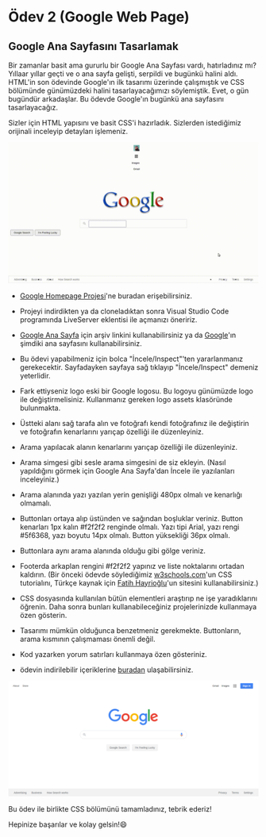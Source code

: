 # Ödev 2 (Google Web Page)

## Google Ana Sayfasını Tasarlamak

Bir zamanlar basit ama gururlu bir Google Ana Sayfası vardı, hatırladınız mı? Yıllaar yıllar geçti ve o ana sayfa gelişti, serpildi ve bugünkü halini aldı. HTML'in son ödevinde Google'ın ilk tasarımı üzerinde çalışmıştık ve CSS bölümünde günümüzdeki halini tasarlayacağımızı söylemiştik. Evet, o gün bugündür arkadaşlar. Bu ödevde Google'ın bugünkü ana sayfasını tasarlayacağız.

Sizler için HTML yapısını ve basit CSS'i hazırladık. Sizlerden istediğimiz orijinali inceleyip detayları işlemeniz.

![googlehomepage](https://raw.githubusercontent.com/Kodluyoruz/taskforce/main/css/odev2/figures/googlehomepage.gif)

- [Google Homepage Projesi](https://github.com/Kodluyoruz/taskforce/tree/main/css/odev2/google_homepage)'ne buradan erişebilirsiniz.

- Projeyi indirdikten ya da cloneladıktan sonra Visual Studio Code programında LiveServer eklentisi ile açmanızı öneririz.

- [Google Ana Sayfa](https://web.archive.org/web/20191130234759if_/https://www.google.com/) için arşiv linkini kullanabilirsiniz ya da [Google](https://www.google.com/)'ın şimdiki ana sayfasını kullanabilirsiniz.

- Bu ödevi yapabilmeniz için bolca "İncele/Inspect"'ten yararlanmanız gerekecektir. Sayfadayken sayfaya sağ tıklayıp "İncele/Inspect" demeniz yeterlidir.

- Fark ettiyseniz logo eski bir Google logosu. Bu logoyu günümüzde logo ile değiştirmelisiniz. Kullanmanız gereken logo assets klasöründe bulunmakta.

- Üstteki alanı sağ tarafa alın ve fotoğrafı kendi fotoğrafınız ile değiştirin ve fotoğrafın kenarlarını yarıçap özelliği ile düzenleyiniz.

- Arama yapılacak alanın kenarlarını yarıçap özelliği ile düzenleyiniz.

- Arama simgesi gibi sesle arama simgesini de siz ekleyin. (Nasıl yapıldığını görmek için Google Ana Sayfa'dan İncele ile yazılanları inceleyiniz.)

- Arama alanında yazı yazılan yerin genişliği 480px olmalı ve kenarlığı olmamalı.

- Buttonları ortaya alıp üstünden ve sağından boşluklar veriniz. Button kenarları 1px kalın #f2f2f2 renginde olmalı. Yazı tipi Arial, yazı rengi #5f6368, yazı boyutu 14px olmalı. Button yüksekliği 36px olmalı.

- Buttonlara aynı arama alanında olduğu gibi gölge veriniz.

- Footerda arkaplan rengini #f2f2f2 yapınız ve liste noktalarını ortadan kaldırın. (Bir önceki ödevde söylediğimiz [w3schools.com](https://www.w3schools.com/w3css/defaulT.asp)'un CSS tutorialını, Türkçe kaynak için [Fatih Hayrioğlu](https://fatihhayrioglu.com/)'un sitesini kullanabilirsiniz.)

- CSS dosyasında kullanılan bütün elementleri araştırıp ne işe yaradıklarını öğrenin. Daha sonra bunları kullanabileceğiniz projelerinizde kullanmaya özen gösterin.

- Tasarımı mümkün olduğunca benzetmeniz gerekmekte. Buttonların, arama kısmının çalışmaması önemli değil.

- Kod yazarken yorum satırları kullanmaya özen gösteriniz.
- ödevin indirilebilir içeriklerine [buradan](https://drive.google.com/drive/folders/1Judez8Dqey-BHDjxZ1PnUwGhIMERNkbV?usp=sharing) ulaşabilirsiniz.

![Google Homepage](https://raw.githubusercontent.com/Kodluyoruz/taskforce/main/css/odev2/figures/googlehomepage.png)

Bu ödev ile birlikte CSS bölümünü tamamladınız, tebrik ederiz!

Hepinize başarılar ve kolay gelsin!😄